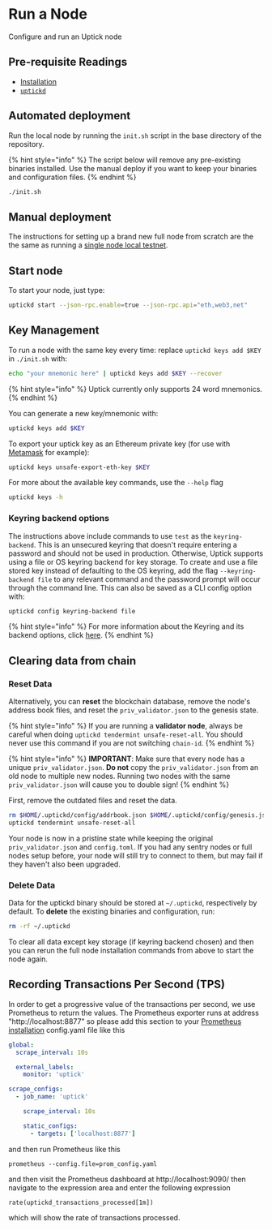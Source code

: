 # Run a Node

Configure and run an Uptick node

## Pre-requisite Readings

* [Installation](installation.md)
* [`uptickd`](binary.md)

## Automated deployment

Run the local node by running the `init.sh` script in the base directory of the repository.

{% hint style="info" %}
The script below will remove any pre-existing binaries installed. Use the manual deploy if you want to keep your binaries and configuration files.
{% endhint %}

```bash
./init.sh
```

## Manual deployment

The instructions for setting up a brand new full node from scratch are the the same as running a [single node local testnet](../../guides/localnet/single_node.md#manual-localnet).

## Start node

To start your node, just type:

```bash
uptickd start --json-rpc.enable=true --json-rpc.api="eth,web3,net"
```

## Key Management

To run a node with the same key every time: replace `uptickd keys add $KEY` in `./init.sh` with:

```bash
echo "your mnemonic here" | uptickd keys add $KEY --recover
```

{% hint style="info" %}
Uptick currently only supports 24 word mnemonics.
{% endhint %}

You can generate a new key/mnemonic with:

```bash
uptickd keys add $KEY
```

To export your uptick key as an Ethereum private key (for use with [Metamask](https://github.com/starrymedia/upticknetworkdocs/blob/main/guides/keys-wallets/metamask/README.md) for example):

```bash
uptickd keys unsafe-export-eth-key $KEY
```

For more about the available key commands, use the `--help` flag

```bash
uptickd keys -h
```

### Keyring backend options

The instructions above include commands to use `test` as the `keyring-backend`. This is an unsecured keyring that doesn't require entering a password and should not be used in production. Otherwise, Uptick supports using a file or OS keyring backend for key storage. To create and use a file stored key instead of defaulting to the OS keyring, add the flag `--keyring-backend file` to any relevant command and the password prompt will occur through the command line. This can also be saved as a CLI config option with:

```bash
uptickd config keyring-backend file
```

{% hint style="info" %}
For more information about the Keyring and its backend options, click [here](https://github.com/starrymedia/upticknetworkdocs/blob/main/guides/keys-wallets/keyring/README.md).
{% endhint %}

## Clearing data from chain

### Reset Data

Alternatively, you can **reset** the blockchain database, remove the node's address book files, and reset the `priv_validator.json` to the genesis state.

{% hint style="info" %}
If you are running a **validator node**, always be careful when doing `uptickd tendermint unsafe-reset-all`. You should never use this command if you are not switching `chain-id`.
{% endhint %}

{% hint style="info" %}
**IMPORTANT**: Make sure that every node has a unique `priv_validator.json`. **Do not** copy the `priv_validator.json` from an old node to multiple new nodes. Running two nodes with the same `priv_validator.json` will cause you to double sign!
{% endhint %}

First, remove the outdated files and reset the data.

```bash
rm $HOME/.uptickd/config/addrbook.json $HOME/.uptickd/config/genesis.json
uptickd tendermint unsafe-reset-all
```

Your node is now in a pristine state while keeping the original `priv_validator.json` and `config.toml`. If you had any sentry nodes or full nodes setup before, your node will still try to connect to them, but may fail if they haven't also been upgraded.

### Delete Data

Data for the uptickd binary should be stored at `~/.uptickd`, respectively by default. To **delete** the existing binaries and configuration, run:

```bash
rm -rf ~/.uptickd
```

To clear all data except key storage (if keyring backend chosen) and then you can rerun the full node installation commands from above to start the node again.

## Recording Transactions Per Second (TPS)

In order to get a progressive value of the transactions per second, we use Prometheus to return the values. The Prometheus exporter runs at address "http://localhost:8877" so please add this section to your [Prometheus installation](https://opencensus.io/codelabs/prometheus/#1) config.yaml file like this

```yaml
global:
  scrape_interval: 10s

  external_labels:
    monitor: 'uptick'

scrape_configs:
  - job_name: 'uptick'

    scrape_interval: 10s

    static_configs:
      - targets: ['localhost:8877']
```

and then run Prometheus like this

```shell
prometheus --config.file=prom_config.yaml
```

and then visit the Prometheus dashboard at http://localhost:9090/ then navigate to the expression area and enter the following expression

```shell
rate(uptickd_transactions_processed[1m])
```

which will show the rate of transactions processed.
